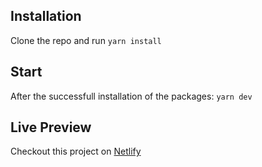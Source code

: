 ## Installation

Clone the repo and run `yarn install`

## Start

After the successfull installation of the packages: `yarn dev`

## Live Preview

Checkout this project on [Netlify](https://tmdb-trendinglist.netlify.app)
